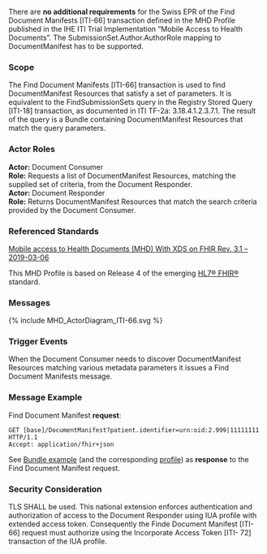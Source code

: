 There are **no additional requirements** for the Swiss EPR of the Find Document Manifests [ITI-66] transaction
defined in the MHD Profile published in the IHE ITI Trial Implementation “Mobile Access to Health Documents”.
The SubmissionSet.Author.AuthorRole mapping to DocumentManifest has to be supported.

### Scope

The Find Document Manifests [ITI-66] transaction is used to find DocumentManifest Resources
that satisfy a set of parameters. It is equivalent to the FindSubmissionSets query in the Registry
Stored Query [ITI-18] transaction, as documented in ITI TF-2a: 3.18.4.1.2.3.7.1. The result of
the query is a Bundle containing DocumentManifest Resources that match the query parameters.

### Actor Roles

**Actor:** Document Consumer   
**Role:** Requests a list of DocumentManifest Resources, matching the supplied set of criteria, from the Document Responder.   
**Actor:** Document Responder   
**Role:** Returns DocumentManifest Resources that match the search criteria provided by the Document Consumer.   

### Referenced Standards

[Mobile access to Health Documents (MHD) With XDS on FHIR Rev. 3.1 – 2019-03-06](https://www.ihe.net/uploadedFiles/Documents/ITI/IHE_ITI_Suppl_MHD.pdf)   

This MHD Profile is based on Release 4 of the emerging [HL7® FHIR®](https://www.hl7.org/fhir/index.html) standard.

### Messages

{% include MHD_ActorDiagram_ITI-66.svg %}

### Trigger Events

When the Document Consumer needs to discover DocumentManifest Resources matching
various metadata parameters it issues a Find Document Manifests message. 

### Message Example

Find Document Manifest **request**:
```
GET [base]/DocumentManifest?patient.identifier=urn:oid:2.999|11111111 HTTP/1.1
Accept: application/fhir+json
```

See [Bundle example](Bundle-Bundle-FindDocumentManifests.html) (and the corresponding [profile](StructureDefinition-ch-mhd-comprehensive-documentmanifest-bundle.html)) as **response** to the Find Document Manifest request.

### Security Consideration

TLS SHALL be used. This national extension enforces authentication and authorization of access to the
Document Responder using IUA profile with extended access token. Consequently
the Finde Document Manifest [ITI-66] request must authorize using the Incorporate Access Token [ITI-
72] transaction of the IUA profile.